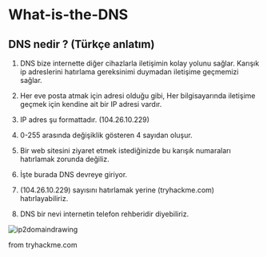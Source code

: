 # What-is-the-DNS
## DNS nedir ? (Türkçe anlatım)

1. DNS bize internette diğer cihazlarla iletişimin kolay yolunu sağlar. Karışık ip adreslerini hatırlama gereksinimi duymadan iletişime geçmemizi sağlar.

2. Her eve posta atmak için adresi olduğu gibi, Her bilgisayarında iletişime geçmek için kendine ait bir IP adresi vardır.

3. IP adres şu formattadır. (104.26.10.229)

4. 0-255 arasında değişiklik gösteren 4 sayıdan oluşur.

5. Bir web sitesini ziyaret etmek istediğinizde bu karışık numaraları hatırlamak zorunda değiliz.

6. İşte burada DNS devreye giriyor.

7. (104.26.10.229) sayısını hatırlamak yerine (tryhackme.com) hatırlayabiliriz.

8. DNS bir nevi internetin telefon rehberidir diyebiliriz.

![ip2domaindrawing](https://user-images.githubusercontent.com/86947080/184386701-304915c7-0cab-4fde-bdf7-ce4446e585c1.png)

from tryhackme.com
